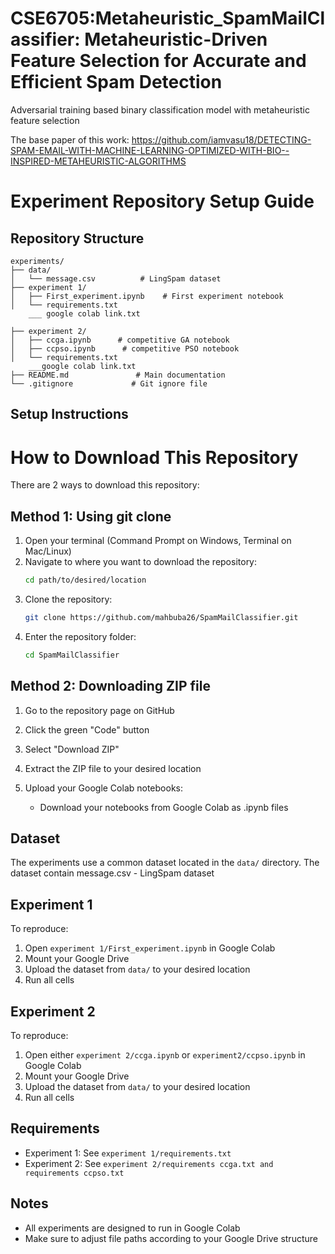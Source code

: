 # CSE6705:Metaheuristic_SpamMailClassifier: Metaheuristic-Driven Feature Selection for Accurate and Efficient Spam Detection
 Adversarial training based binary classification model with metaheuristic feature selection
 
 The base paper of this work: https://github.com/iamvasu18/DETECTING-SPAM-EMAIL-WITH-MACHINE-LEARNING-OPTIMIZED-WITH-BIO--INSPIRED-METAHEURISTIC-ALGORITHMS


# Experiment Repository Setup Guide

## Repository Structure
```
experiments/
├── data/
│   └── message.csv          # LingSpam dataset
├── experiment 1/
│   ├── First_experiment.ipynb    # First experiment notebook
│   └── requirements.txt
    ___ google colab link.txt

├── experiment 2/
│   ├── ccga.ipynb      # competitive GA notebook
│   ├── ccpso.ipynb      # competitive PSO notebook
│   └── requirements.txt  
    ___google colab link.txt   
├── README.md               # Main documentation
└── .gitignore             # Git ignore file

```

## Setup Instructions

# How to Download This Repository

There are 2 ways to download this repository:

## Method 1: Using git clone

1. Open your terminal (Command Prompt on Windows, Terminal on Mac/Linux)
2. Navigate to where you want to download the repository:
   ```bash
   cd path/to/desired/location
   ```
3. Clone the repository:
   ```bash
   git clone https://github.com/mahbuba26/SpamMailClassifier.git
   ```
4. Enter the repository folder:
   ```bash
   cd SpamMailClassifier
   ```

## Method 2: Downloading ZIP file

1. Go to the repository page on GitHub
2. Click the green "Code" button
3. Select "Download ZIP"
4. Extract the ZIP file to your desired location



5. Upload your Google Colab notebooks:
   - Download your notebooks from Google Colab as .ipynb files
   




## Dataset

The experiments use a common dataset located in the `data/` directory. The dataset contain message.csv - LingSpam dataset

## Experiment 1



To reproduce:
1. Open `experiment 1/First_experiment.ipynb` in Google Colab
2. Mount your Google Drive
3. Upload the dataset from `data/` to your desired location
4. Run all cells

## Experiment 2


To reproduce:
1. Open either `experiment 2/ccga.ipynb` or `experiment2/ccpso.ipynb` in Google Colab
2. Mount your Google Drive
3. Upload the dataset from `data/` to your desired location
4. Run all cells

## Requirements

- Experiment 1: See `experiment 1/requirements.txt`
- Experiment 2: See `experiment 2/requirements ccga.txt and requirements ccpso.txt`




## Notes
- All experiments are designed to run in Google Colab
- Make sure to adjust file paths according to your Google Drive structure
```

